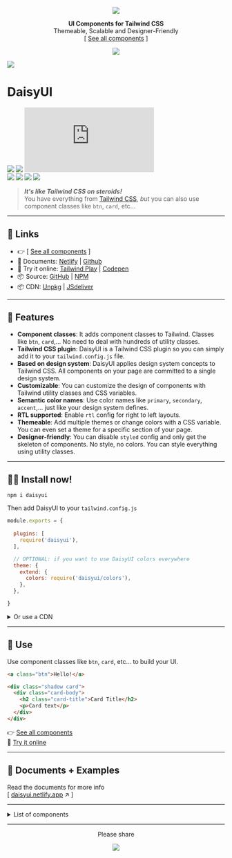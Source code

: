 <div align="center">

[![][logo-url]](#)  

**UI Components for Tailwind CSS**  
Themeable, Scalable and Designer-Friendly  
[ [See all components][netlify-url] ]
  
[![][tweet]][tweet-url]  

</div>

[![][banner-url]][netlify-url]  

# DaisyUI  
[![][build]][build-url] [![][install-size]][install-size-url] [![][styled-css]][styled-css-url]  
[![][npm]][npm-url] [![][dl]][npm-url] [![][commit]][gh-url] [![][license]][license-url]

>***It's like Tailwind CSS on steroids!***  
>You have everything from [Tailwind CSS][tailwind-url], *but* you can also use component classes like `btn`, `card`, etc...

---

## 🔗 Links
- 👉 [ [See all components][netlify-url] ]
- 📘 Documents: [Netlify][netlify-url] | [Github][gh-pages-url]
- 🎲 Try it online: [Tailwind Play][tw-play-url] | [Codepen][codepen-url]
- 📦 Source: [GitHub][gh-url] | [NPM][npm-url]
- 📦 CDN: [Unpkg][unpkg-url] | [JSdeliver][jsdeliver-url]

---

## 🌼 Features   
- **Component classes**: It adds component classes to Tailwind. Classes like `btn`, `card`,... No need to deal with hundreds of utility classes.
- **Tailwind CSS plugin**: DaisyUI is a Tailwind CSS plugin so you can simply add it to your `tailwind.config.js` file.
- **Based on design system**: DaisyUI applies design system concepts to Tailwind CSS. All components on your page are committed to a single design system.
- **Customizable**: You can customize the design of components with Tailwind utility classes and CSS variables.
- **Semantic color names**: Use color names like `primary`, `secondary`, `accent`,... just like your design system defines.
- **RTL supported**: Enable `rtl` config for right to left layouts.
- **Themeable**: Add multiple themes or change colors with a CSS variable. You can even set a theme for a specific section of your page.
- **Designer-friendly**: You can disable `styled` config and only get the skeleton of components. No style, no colors. You can style everything using utility classes.

---

## 👩‍💻 Install now!  

```
npm i daisyui
```

Then add DaisyUI to your `tailwind.config.js`
```js
module.exports = {
  
  plugins: [
    require('daisyui'),
  ],

  // OPTIONAL: if you want to use DaisyUI colors everywhere
  theme: {
    extend: {
      colors: require('daisyui/colors'),
    },
  },

}
```


<details>
<summary>
  Or use a CDN
</summary>


>*Loading CSS files from CDN is not recommended for production. It's better to install Tailwind and DaisyUI as Nodejs dependencies so you can config/customize everything, and purge unused styles.*  

- **Full.css** (Tailwind's default style + DaisyUI components)  
  [![][full-css]][full-css-url]  
  ```
  https://unpkg.com/daisyui@0.8.x/dist/full.css
  ```
- **Default themes** (optional)  
  [![][theme-css]][theme-css-url]   
  ```
  https://unpkg.com/daisyui@0.8.x/dist/themes.css
  ```


</details>

---
## 🎉 Use  
Use component classes like `btn`, `card`, etc... to build your UI.  
```html
<a class="btn">Hello!</a>
```
```html
<div class="shadow card">
  <div class="card-body">
    <h2 class="card-title">Card Title</h2> 
    <p>Card text</p>
  </div>
</div> 
```

👉 [See all components][netlify-url]  
🎲 [Try it online][tw-play-url]  

---

## 📘 Documents + Examples  
Read the documents for more info  
[ [daisyui.netlify.app][netlify-url] ↗︎ ]

---

<details>
<summary>
  List of components
</summary>

- [x] Accordion
- [x] Alert
- [x] Artboard
- [ ] App bar
- [x] Avatar
- [ ] Avatar group
- [x] Badge
- [ ] Banner
- [ ] Breadcrumb
- [x] Button
- [x] Button group
- [ ] Calendar
- [x] Card
- [ ] Chat bubble
- [ ] Comment
- [ ] Countdown
- [ ] Divider
- [ ] Empty placeholder
- [ ] Footer
- [ ] Form
  - [x] Select
  - [x] Text input
  - [x] Text area
  - [x] Checkbox
  - [x] Radio
  - [ ] Range slider
  - [x] Toggle
  - [ ] Upload
- [x] Hero
- [ ] Loading
- [x] Menu
- [ ] Mockup
  - [ ] Browser
  - [x] Code
  - [x] Phone
  - [x] Window
- [x] Navbar
- [ ] Modal
- [x] Pagination
- [x] Progress
- [ ] Statistic
- [ ] Steps
- [ ] Tag
- [ ] Tabs
- [ ] Timeline
- [ ] Toast
- [ ] Tooltip

</details>

---
  
<div align="center">
  
  
Please share  
  
[![][tweet]][tweet-url]  

</div>



[install-size]: https://badgen.net/bundlephobia/min/daisyui?label=Package%20size&color=purple
[base-css]: https://badgen.net/badgesize/normal/https/unpkg.com/daisyui/dist/base.css?label=base.css&color=purple
[styled-css]: https://badgen.net/badgesize/normal/https/unpkg.com/daisyui/dist/styled.css?label=CSS%20size&color=purple
[full-css]: https://badgen.net/badgesize/normal/https/unpkg.com/daisyui/dist/full.css?label=full.css&color=purple
[theme-css]: https://badgen.net/badgesize/normal/https/unpkg.com/daisyui/dist/themes.css?label=themes.css&color=pink
[build]: https://badgen.net/github/checks/saadeghi/daisyui?label=build
[npm]: https://badgen.net/npm/v/daisyui?label=version&icon=npm&color=purple
[dl]: https://badgen.net/npm/dt/daisyui?icon=npm&color=purple
[commit]: https://badgen.net/github/last-commit/saadeghi/daisyui?icon=github&color=purple
[license]: https://badgen.net/github/license/saadeghi/daisyui?color=purple
[tweet]: https://img.shields.io/twitter/url?style=social&url=https%3A%2F%2Fgithub.com%2Fsaadeghi%2Fdaisyui

[install-size-url]: https://bundlephobia.com/result?p=daisyui
[base-css-url]: https://unpkg.com/daisyui@0.8.x/dist/base.css
[styled-css-url]: https://unpkg.com/daisyui@0.8.x/dist/styled.css
[full-css-url]: https://unpkg.com/daisyui@0.8.x/dist/full.css
[theme-css-url]: https://unpkg.com/daisyui@0.8.x/dist/themes.css
[license-url]: https://github.com/saadeghi/daisyui/blob/master/LICENSE
[npm-url]: https://www.npmjs.com/package/daisyui
[gh-url]: https://github.com/saadeghi/daisyui
[tw-play-url]: https://play.tailwindcss.com/whCH0z6ZlQ
[codepen-url]: https://codepen.io/saadeghi/pen/gOwWKvv
[unpkg-url]: https://unpkg.com/browse/daisyui/
[jsdeliver-url]: https://www.jsdelivr.com/package/npm/daisyui
[build-url]: https://github.com/saadeghi/daisyui/actions
[tweet-url]: https://twitter.com/intent/tweet?text=DaisyUI%20%0D%0AUI%20Components%20for%20Tailwind%20CSS%20%0D%0Ahttps://github.com/saadeghi/daisyui

[theming-url]: https://daisyui.netlify.app/docs/add-themes
[netlify-url]: https://daisyui.netlify.app/
[gh-pages-url]: https://saadeghi.github.io/daisyui-demo/
[tailwind-url]: https://tailwindcss.com/
[logo-url]: https://raw.githubusercontent.com/saadeghi/files/main/daisyui/logo.svg
[banner-url]: https://raw.githubusercontent.com/saadeghi/files/main/daisyui/presentation/dark-theme-wide.png

